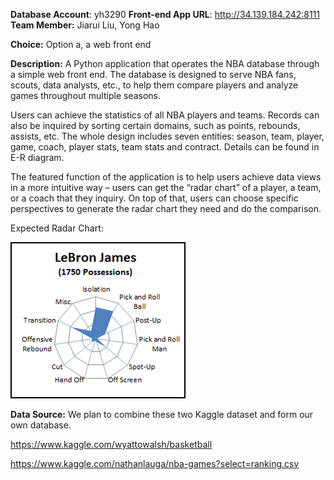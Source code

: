 **Database Account**: yh3290
**Front-end App URL**: http://34.139.184.242:8111
**Team Member:** Jiarui Liu, Yong Hao

**Choice:** Option a, a web front end

**Description:**
A Python application that operates the NBA database through a simple web front end. The database is designed to serve NBA fans, scouts, data analysts, etc., to help them compare players and analyze games throughout multiple seasons. 

Users can achieve the statistics of all NBA players and teams. Records can also be inquired by sorting certain domains, such as points, rebounds, assists, etc. The whole design includes seven entities: season, team, player, game, coach, player stats, team stats and contract. Details can be found in E-R diagram.

The featured function of the application is to help users achieve data views in a more intuitive way – users can get the “radar chart” of a player, a team, or a coach that they inquiry. On top of that, users can choose specific perspectives to generate the radar chart they need and do the comparison.

Expected Radar Chart:

![alt text](https://github.com/hyraymond/web_front_of_nba_database/blob/master/scratch/exp_radar_chart.jpeg)

**Data Source:**
We plan to combine these two Kaggle dataset and form our own database.

https://www.kaggle.com/wyattowalsh/basketball

https://www.kaggle.com/nathanlauga/nba-games?select=ranking.csv